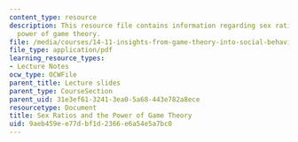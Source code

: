 ```yaml
---
content_type: resource
description: This resource file contains information regarding sex ratios and the
  power of game theory.
file: /media/courses/14-11-insights-from-game-theory-into-social-behavior-fall-2013/9aeb459ee77dbf1d2366e6a54e5a7bc0_MIT14_11F13_Sex_Ratio_hand.pdf
file_type: application/pdf
learning_resource_types:
- Lecture Notes
ocw_type: OCWFile
parent_title: Lecture slides
parent_type: CourseSection
parent_uid: 31e3ef61-3241-3ea0-5a68-443e782a8ece
resourcetype: Document
title: Sex Ratios and the Power of Game Theory
uid: 9aeb459e-e77d-bf1d-2366-e6a54e5a7bc0
---
```


